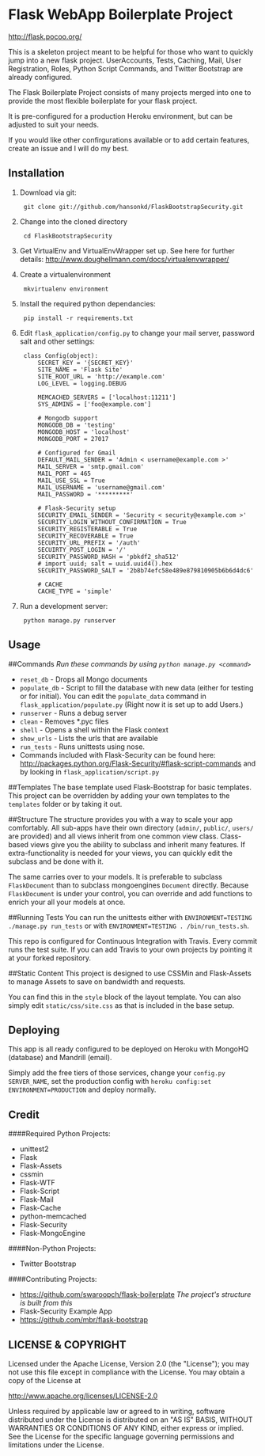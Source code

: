 Flask WebApp Boilerplate Project
=========================
http://flask.pocoo.org/

This is a skeleton project meant to be helpful for those who want to quickly jump into a new flask project. UserAccounts, Tests, Caching, Mail, User Registration, Roles, Python Script Commands, and Twitter Bootstrap are already configured.

The Flask Boilerplate Project consists of many projects merged into one to provide the most flexible boilerplate for your flask project.

It is pre-configured for a production Heroku environment, but can be adjusted to suit your needs.

If you would like other confirgurations available or to add certain features, create an issue and I will do my best.


Installation
------------
1. Download via git:

        git clone git://github.com/hansonkd/FlaskBootstrapSecurity.git

2. Change into the cloned directory

        cd FlaskBootstrapSecurity

2. Get VirtualEnv and VirtualEnvWrapper set up. See here for further details: http://www.doughellmann.com/docs/virtualenvwrapper/
	
3. Create a virtualenvironment

        mkvirtualenv environment

4. Install the required python dependancies:

        pip install -r requirements.txt
    
5. Edit `flask_application/config.py` to change your mail server, password salt and other settings:

        class Config(object):
            SECRET_KEY = '{SECRET_KEY}'
            SITE_NAME = 'Flask Site'
            SITE_ROOT_URL = 'http://example.com'
            LOG_LEVEL = logging.DEBUG

            MEMCACHED_SERVERS = ['localhost:11211']
            SYS_ADMINS = ['foo@example.com']

            # Mongodb support
            MONGODB_DB = 'testing'
            MONGODB_HOST = 'localhost'
            MONGODB_PORT = 27017

            # Configured for Gmail
            DEFAULT_MAIL_SENDER = 'Admin < username@example.com >'
            MAIL_SERVER = 'smtp.gmail.com'
            MAIL_PORT = 465
            MAIL_USE_SSL = True
            MAIL_USERNAME = 'username@gmail.com'
            MAIL_PASSWORD = '*********'

            # Flask-Security setup
            SECURITY_EMAIL_SENDER = 'Security < security@example.com >'
            SECURITY_LOGIN_WITHOUT_CONFIRMATION = True
            SECURITY_REGISTERABLE = True
            SECURITY_RECOVERABLE = True
            SECURITY_URL_PREFIX = '/auth'
            SECUIRTY_POST_LOGIN = '/'
            SECURITY_PASSWORD_HASH = 'pbkdf2_sha512'
            # import uuid; salt = uuid.uuid4().hex
            SECURITY_PASSWORD_SALT = '2b8b74efc58e489e879810905b6b6d4dc6'

            # CACHE
            CACHE_TYPE = 'simple'


7. Run a development server:
        
        python manage.py runserver

Usage
-----

##Commands
_Run these commands by using `python manage.py <command>`_


* `reset_db` - Drops all Mongo documents
* `populate_db` - Script to fill the database with new data (either for testing or for initial). You can edit the `populate_data` command in `flask_application/populate.py` (Right now it is set up to add Users.)
* `runserver` - Runs a debug server
* `clean` - Removes *.pyc files
* `shell` - Opens a shell within the Flask context
* `show_urls` - Lists the urls that are available
* `run_tests` - Runs unittests using nose.
* Commands included with Flask-Security can be found here: http://packages.python.org/Flask-Security/#flask-script-commands and by looking in `flask_application/script.py`

##Templates
The base template used Flask-Bootstrap for basic templates. This project can be overridden by adding your own templates to the `templates` folder or by taking it out.

##Structure
The structure provides you with a way to scale your app comfortably. All sub-apps have their own directory (`admin/`, `public/`, `users/` are provided) and all views inherit from one common view class. Class-based views give you the ability to subclass and inherit many features. If extra-functionality is needed for your views, you can quickly edit the subclass and be done with it.

The same carries over to your models. It is preferable to subclass `FlaskDocument` than to subclass mongoengines `Document` directly. Because `FlaskDocument` is under your control, you can override and add functions to enrich your all your models at once.

##Running Tests
You can run the unittests either with `ENVIRONMENT=TESTING ./manage.py run_tests` or with `ENVIRONMENT=TESTING . /bin/run_tests.sh`.

This repo is configured for Continuous Integration with Travis. Every commit runs the test suite. If you can add Travis to your own projects by pointing it at your forked repository.

##Static Content
This project is designed to use CSSMin and Flask-Assets to manage Assets to save on bandwidth and requests. 

You can find this in the `style` block of the layout template. You can also simply edit `static/css/site.css` as that is included in the base setup.

Deploying
---------

This app is all ready configured to be deployed on Heroku with MongoHQ (database) and Mandrill (email).

Simply add the free tiers of those services, change your `config.py` `SERVER_NAME`, set the production config with `heroku config:set ENVIRONMENT=PRODUCTION` and deploy normally.

Credit
------
####Required Python Projects:

* unittest2
* Flask
* Flask-Assets
* cssmin
* Flask-WTF
* Flask-Script
* Flask-Mail
* Flask-Cache
* python-memcached
* Flask-Security
* Flask-MongoEngine

####Non-Python Projects:
* Twitter Bootstrap

####Contributing Projects:
* https://github.com/swaroopch/flask-boilerplate _The project's structure is built from this_
* Flask-Security Example App
* https://github.com/mbr/flask-bootstrap

LICENSE &amp; COPYRIGHT
-----------------------

Licensed under the Apache License, Version 2.0 (the "License");
you may not use this file except in compliance with the License.
You may obtain a copy of the License at

http://www.apache.org/licenses/LICENSE-2.0

Unless required by applicable law or agreed to in writing, software
distributed under the License is distributed on an "AS IS" BASIS,
WITHOUT WARRANTIES OR CONDITIONS OF ANY KIND, either express or implied.
See the License for the specific language governing permissions and
limitations under the License.
